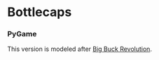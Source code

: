 # Bottlecaps

### PyGame

This version is modeled after [Big Buck Revolution](https://github.com/roninsharma25/Big-Buck-Revolution).
